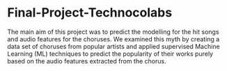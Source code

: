 # Final-Project-Technocolabs

The main aim of this project was to predict the modelling for the hit songs and audio features for the choruses. We examined this myth by creating a data set of choruses from popular artists and applied supervised Machine Learning (ML) techniques to predict the popularity of their works purely based on the audio features extracted from the chorus.
